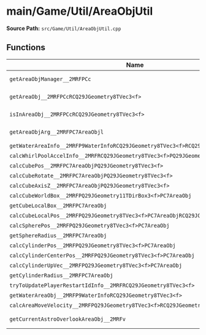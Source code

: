 # main/Game/Util/AreaObjUtil

**Source Path:** `src/Game/Util/AreaObjUtil.cpp`

## Functions

| Name | Address | Match % |
|------|---------|---------|
| `getAreaObjManager__2MRFPCc` | `0x804000B4` | :white_check_mark: (100.0%) |
| `getAreaObj__2MRFPCcRCQ29JGeometry8TVec3<f>` | `0x804000E8` | :white_check_mark: (100.0%) |
| `isInAreaObj__2MRFPCcRCQ29JGeometry8TVec3<f>` | `0x8040012C` | :white_check_mark: (100.0%) |
| `getAreaObjArg__2MRFPC7AreaObjl` | `0x80400178` | :white_check_mark: (100.0%) |
| `getWaterAreaInfo__2MRFP9WaterInfoRCQ29JGeometry8TVec3<f>RCQ29JGeometry8TVec3<f>b` | `0x804001E0` | :x: (0.0%) |
| `calcWhirlPoolAccelInfo__2MRFRCQ29JGeometry8TVec3<f>PQ29JGeometry8TVec3<f>` | `0x8040081C` | :x: (0.0%) |
| `calcCubePos__2MRFPC7AreaObjPQ29JGeometry8TVec3<f>` | `0x80400820` | :x: (0.0%) |
| `calcCubeRotate__2MRFPC7AreaObjPQ29JGeometry8TVec3<f>` | `0x80400828` | :x: (0.0%) |
| `calcCubeAxisZ__2MRFPC7AreaObjPQ29JGeometry8TVec3<f>` | `0x80400830` | :x: (0.0%) |
| `calcCubeWorldBox__2MRFPQ29JGeometry11TDirBox3<f>PC7AreaObj` | `0x8040088C` | :x: (0.0%) |
| `getCubeLocalBox__2MRFPC7AreaObj` | `0x8040089C` | :x: (0.0%) |
| `calcCubeLocalPos__2MRFPQ29JGeometry8TVec3<f>PC7AreaObjRCQ29JGeometry8TVec3<f>` | `0x804008A8` | :x: (0.0%) |
| `calcSpherePos__2MRFPQ29JGeometry8TVec3<f>PC7AreaObj` | `0x804008B8` | :x: (0.0%) |
| `getSphereRadius__2MRFPC7AreaObj` | `0x804008C8` | :x: (0.0%) |
| `calcCylinderPos__2MRFPQ29JGeometry8TVec3<f>PC7AreaObj` | `0x804008D4` | :x: (0.0%) |
| `calcCylinderCenterPos__2MRFPQ29JGeometry8TVec3<f>PC7AreaObj` | `0x804008E4` | :x: (0.0%) |
| `calcCylinderUpVec__2MRFPQ29JGeometry8TVec3<f>PC7AreaObj` | `0x804008F4` | :x: (0.0%) |
| `getCylinderRadius__2MRFPC7AreaObj` | `0x80400904` | :x: (0.0%) |
| `tryToUpdatePlayerRestartIdInfo__2MRFRCQ29JGeometry8TVec3<f>` | `0x80400910` | :x: (0.0%) |
| `getWaterAreaObj__2MRFP9WaterInfoRCQ29JGeometry8TVec3<f>` | `0x80400964` | :x: (0.0%) |
| `calcAreaMoveVelocity__2MRFPQ29JGeometry8TVec3<f>RCQ29JGeometry8TVec3<f>` | `0x804009D4` | :x: (0.0%) |
| `getCurrentAstroOverlookAreaObj__2MRFv` | `0x80400AF4` | :white_check_mark: (100.0%) |